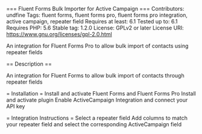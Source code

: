 === Fluent Forms Bulk Importer for Active Campaign ===
Contributors: undfine
Tags: fluent forms, fluent forms pro, fluent forms pro integration, active campaign, repeater field
Requires at least: 6.1
Tested up to: 6.1
Requires PHP: 5.6
Stable tag: 1.2.0
License: GPLv2 or later
License URI: https://www.gnu.org/licenses/gpl-2.0.html

An integration for Fluent Forms Pro to allow bulk import of contacts using repeater fields

== Description ==

An integration for Fluent Forms to allow bulk import of contacts through repeater fields

= Installation =
Install and activate Fluent Forms and Fluent Forms Pro
Install and activate plugin
Enable ActiveCampaign Integration and connect your API key

= Integration Instructions =
Select a repeater field
Add columns to match your repeater field and select the corresponding ActiveCampaign field
